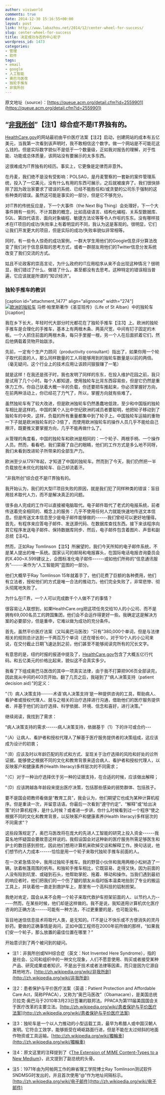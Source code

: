 ```yaml
---
author: viviworld
comments: true
date: 2014-12-30 15:16:55+00:00
layout: post
link: http://www.labazhou.net/2014/12/center-wheel-for-success/
slug: center-wheel-for-success
title: 决定成功与否的中心轮子
wordpress_id: 1473
categories:
- 管理
- 软件
tags:
- email
- google
- 人工智能
- 奥巴马医改
- 独轮手推车
- 非我所创
---
```


原文地址（source）：[https://queue.acm.org/detail.cfm?id=2559901](https://queue.acm.org/detail.cfm?id=2559901)


## “[非我所创](http://www.labazhou.net/2014/02/the-number-one-dev-killer/)”【注1】综合症不是IT界独有的。


[HealthCare.gov](http://healthcare.gov/)的网站最初由平价医疗法案【注2】启动，创建网站的成本有五亿美元，当我第一次看到该声明时，我不敢相信这个数字。做一个网站是不可能花这么钱的。但是实际数字貌似不是低于一个数量级，正如我对报告的理解，对于性能、功能或总体质量，该网站没有要展示的太多东西。

这很难成为IT界独有的经历。事实上，它更像是定律而非意外。

在丹麦，我们绝不是没有受影响：POLSAG，是丹麦警察的一套新的案件管理系统，投入了一亿美元，没有什么有用的东西可展示，之后就被废弃了。我们很快排除了因为政治家要求了错误的系统、已经不能胜任和/或贪婪的公司乐于强制的这些种类的错误。虽然这可能是事实的一部分，但是它不够充分。

对IT界的传统反应是，下一个大事件（the Next Big Thing）会处理好，下一个大事件拥有一些列、不计其数的概念，比如高级语言、结构化编程、关系型数据库、SQL、第四代语言、面向对象编程、敏捷方法论等等令人作呕的东东。没有哪样技术在IT项目的成功/失败率上有着明显的不同，我认为这是客观的。很明显，它们让我们开发更大的项目，但是实际的成功/失败率貌似非常相等。

同时，有一些令人惊奇的成功案例，一群大学生用他们的Google信息评分算法改变了我们对于信息获取的思考方式，或者一群朋友用他们的Twitter信息分发系统改变了我们交流的方式。

姑且不论政客的崇高言论，为什么政府的IT应用程序从来不会出现这种情况？很明显，我们错过了什么、做错了什么，甚至都没有去思考。这种特定的错误相当普遍，它应该就是所谓的“知识经济”。


### 独轮手推车的教训


[caption id="attachment_1477" align="alignnone" width="274"][![欧洲的独轮车](http://www.labazhou.net/wp-content/uploads/2014/12/Brouette_Matthew_Paris.jpg)](http://www.labazhou.net/wp-content/uploads/2014/12/Brouette_Matthew_Paris.jpg) 马修·帕里斯著作《圣亚班传》（Life of St Alban）中的独轮车[/caption]

我在乡下长大，年轻时代大部分时光都花在了独轮手推车【注3】上。欧洲的独轮手推车是合理化的手推车，基本上有两根木条、两英尺宽，中间有钉子固定的木板。一个人抓住前面的两根木条，每只手里握一根，另一个人在后面抓着它们，然后他俩载着货物开始跋涉。

先前，一定有个生产力顾问（productivity consultant）指出了，如果你用一个轮子取代前面的人，那么同样数量的工人将能够用到的独轮车数量是以前的两倍。（毫无疑问，这个行业上的技术应用让该顾问狠狠赚了一笔）

就是这样！在我还是孩子时，我也发明了同样的东东，在投入维护花园之前，我只是试用了几个小时。每个人都知道，使用独轮车比背东西容易些，但是它仍然是重体力工作。你自己驮着大概一半的负载，你还要把车推起来，你必须掌握好方向，在前两种活动上，你已经花了力气了，所以，掌握方向就有些难了。

虽然独轮车有了较大改进，但是欧洲独轮车仍然愚蠢地低效，至少和中国版的独轮车相比是这样的。中国的某个人比中世纪欧洲的减员者要聪明，他把轮子移动到了独轮车的中央，这样，负载的所有重量都集中到了轮子上。中国独轮车运输的重物一下子就是欧洲独轮车的2-3倍了，而使用欧洲独轮车的操作人员几乎不能给自己擦汗，既要推又要掌握方向，几乎不能再做什么了。

从管理的角度看，中国的独轮车和欧洲是相同的：一个轮子、两根手柄、一个操作人员。然而，看看吧，我们蒙蔽了自己的眼睛，他们的工作方式是多么地不同呀，我们未看到改进轮子所带来的全部生产力。

欧洲至少从1797年起，才知道了中国的独轮车。然而到了今天，我们仍然把一半负载放在未优化的独轮车、自己却流着汗。

“非我所创”综合症不是IT界独有的。

我开始认为，我们的大型IT项目失败的原因，就是我们犯了同样种类的错误：盲目用技术取代人力，而不是解决真正的问题。

很多由人完成的工作可以直接被电脑取代。电子邮件取代了老式的电报系统，前者传送着完全相同的、概念上的服务：几乎不使用任何人力就能快速地传送文本信息。但是传送文本信息至少是电子邮件能够做的------我们曾经可以更好地懂得。首先，有程序来应答电子邮件、发送源代码、在数据库查找东西。接下来该程序向其它程序发送电子邮件、保持数据库同步、然后，电子邮件包含着图片、声音和副总统【注4】。

然而，正如Ray Tomlinson【注5】所展望的，我们今天所知的电子邮件系统，不是某人提出的唯一系统。国家认可的邮局和电报寡头，在国际电话电报咨询委员会的X.400~X.599建议上，企图标准化电子邮件------或如他们所称的“信息通讯服务”------来作为“人工智能网”蓝图的一部分。

他们大概早于Ray Tomlinson 15年就着手了，他们花费了巨额的各种费用，他们有立法者，授权他们的方式是唯一合法的推动力。他们完全失败了，非常悲惨、彻头彻尾地失败了。

为什么在IT界，一个人可以完成数千个人做不了的事情？

很容易让人联想到，如果HealthCare.org把这项任务交给10人的小公司、而不是拥有69,000名员工的跨国集团，他们会不会运作得更好一些。我确定这是解决方案的必要部分，但是重申，它难以做为成功的充分条件。

首先，虽然平价医疗法案（又叫奥巴马医改）“只有”380,000个单词，但是与法律相关的规则总计达到一千两百万个单词（还在增长中）。对于10个人的小公司来说，在交付截止日期飞速达到之前，他们甚至不能够阅读完所有的冗长文字。

有意思的是，纽约时报的报道中提及了，[HealthCare.gov](http://healthcare.gov/)包含了大概五亿行代码。和五亿美元的价格比起来，貌似这不会真实多少。

我看了下组成奥巴马医改的其中一项真实法律，由于我不打算把906页全部读完，因此我从中间的403页开始。翻了几页之后，我碰到了“病人决策支持（patient decision aid）”的定义：

“（1）病人决策支持------术语‘病人决策支持’是一种提供咨询的工具，帮助病人、看护者或授权代理人、就与之相关的治疗选择进行沟通，借助他们的医疗服务提供者、并基于他们的治疗选择、科学依据、环境、信念和喜好，进行决策。”

继续阅读，我找到了需求：

“病人决策支持的需求------病人决策支持，依据基于（1）下的许可或合约---

“（A）让病人、看护者和授权代理人了解基于医疗服务提供者的决策组成，这应该成为设计的初衷；

“（B）应该及时以年龄匹配的形式和方式、呈现关于治疗选择的风险和好处的诊所证据，能够使之根据不同的文化和教育背景来适合病人、看护者和授权代理人，以反映客户和健康素养(Health literacy)多样层次的不同需求；

“（C）对于一种治疗选择优于另一种的证据支持，在合适的时候，应该做出解释；

“（D）应该跨越各年龄段来提出医疗决策，包括那些感染的弱势群体、包括孩子。

要不是国会把教师看做是“教育工具”，我会认为，他们期望它也成为某种计算机程序。但是重读一次，并留意话语。你最后一次看到“遵守约定”、“解释”或“给出决策”的计算机程序，是什么时候？或者进一步讲，你什么时候看到过一个程序“使之根据不同的文化和教育背景，以反映客户和健康素养(Health literacy)多样层次的不同需求”？

这些段落规定了，奥巴马医改将在庞大的先进人工智能的研究上投入资金------我莫名地怀疑国会要故意这样说的。我假设国会对这种新的医疗服务所需足够医生和护士的数目感到担忧，因此他们想用计算机来砍掉交谈和解释工作。换句话说，他们想节约人力成本------恰恰是用一个轮子来取代独轮手推车前面的人。

在一次紧急情况中，我用过独轮手推车。我的野营小伙伴和我用两根小松树造了一辆，驮着帐篷周围的帆布。和独轮手推车相比，它既容易、走得又快，因为前面的人没有陷到坑里、或碰到石头，他帮助掌舵、拖着、移动和操作。当我们遇到最初的响应者时，他们把我们的一个伤了腿的朋友从临时版本温柔地抬到了专业的搬运工具上，并驮着他一直走到救护车上，那里有一个高科技的铝制担架。

我绝对肯定，国会从来不会用一个轮子来取代救护车担架前面的人、以节约人力------然而，在某些时候，他们却是这样做的。我不是说，我知道用计算机优化医疗咨询的正确方法------可能有一种方法，不过更重要的是，也可能没有。

盲目地迷信信息技术将取代人类，是无知的。IT不是让不快乐或不方便消失的灵丹妙药。要做的正确事情是询问，正如中国工程师在2000年前所做的那样，“如果我们安一个轮子，那么放置的最佳位置在哪里？”

开始意识到了两个被问到的疑问。



	
  * 注1：非我所创或NIH综合症（英文：Not Invented Here Syndrome），指的是社会、公司和组织中的一种文化现象，人们不愿意使用、购买或者接受某种产品、研究成果或者知识，不是出于技术或者法律等因素，而只是因为它源自其他地方。[http://zh.wikipedia.org/wiki/非我所創](http://zh.wikipedia.org/wiki/非我所創)

	
  * 注2：患者保护与平价医疗法案（英语：Patient Protection and Affordable Care Act，简称PPACA），又称为“奥巴马医改”（Obamacare），是美国总统贝拉克·奥巴马于2010年3月23日签署的联邦法。PPACA为第111届美国国会关于医疗改革的主要立法。[http://zh.wikipedia.org/wiki/患者保护与平价医疗法案](http://zh.wikipedia.org/wiki/患者保护与平价医疗法案)

	
  * 注3：独轮车是一个以人力推动的小型运载工具，最早为希腊人或中国汉朝人发明。它符合工效学，能够抵受在崎岖路面行进，但是不能在太过倾斜的地面作物资或工具运输。[http://zh.wikipedia.org/wiki/獨輪車](http://zh.wikipedia.org/wiki/獨輪車)

	
  * 注4：原文这里的注释提到了《[The Extension of MIME Content-Types to a New Medium](http://www.rfc-editor.org/rfc/rfc1437.txt)》，此文提到了副总统的头骨。

	
  * 注5：1971年由为阿帕网工作的麻省理工学院博士Ray Tomlinson测试软件SNDMSG时发出的，并且首次使用“@”作为地址间隔标示。[http://zh.wikipedia.org/wiki/电子邮件](http://zh.wikipedia.org/wiki/电子邮件)


